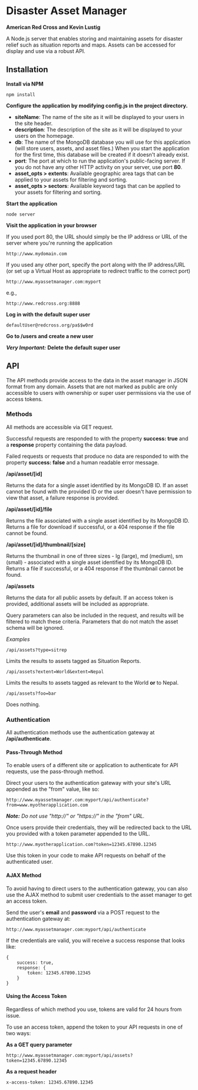 # Disaster Asset Manager

**American Red Cross and Kevin Lustig**

A Node.js server that enables storing and maintaining assets for disaster relief such as situation reports and maps. Assets can be accessed for display and use via a robust API.

## Installation

**Install via NPM**

```console
npm install
```

**Configure the application by modifying config.js in the project directory.**

* **siteName**: The name of the site as it will be displayed to your users in the site header.
* **description**: The description of the site as it will be displayed to your users on the homepage.
* **db**: The name of the MongoDB database you will use for this application (will store users, assets, and asset files.) When you start the application for the first time, this database will be created if it doesn't already exist.
* **port**: The port at which to run the application's public-facing server. If you do not have any other HTTP activity on your server, use port **80**. 
* **asset_opts > extents**: Available geographic area tags that can be applied to your assets for filtering and sorting. 
* **asset_opts > sectors**: Available keyword tags that can be applied to your assets for filtering and sorting.

**Start the application**

```console
node server
```

**Visit the application in your browser**

If you used port 80, the URL should simply be the IP address or URL of the server where you're running the application

```console
http://www.mydomain.com
```

If you used any other port, specify the port along with the IP address/URL (or set up a Virtual Host as appropriate to redirect traffic to the correct port)

```console
http://www.myassetmanager.com:myport
```

e.g.,

```console
http://www.redcross.org:8888
```

**Log in with the default super user**

```console
defaultUser@redcross.org/pa$$w0rd
```

**Go to /users and create a new user**

***Very Important:*** **Delete the default super user**

## API

The API methods provide access to the data in the asset manager in JSON format from any domain. Assets that are not marked as public are only accessible to users with ownership or super user permissions via the use of access tokens.

### Methods

All methods are accessible via GET request. 

Successful requests are responded to with the property **success: true** and a **response** property containing the data payload.

Failed requests or requests that produce no data are responded to with the property **success: false** and a human readable error message. 

**/api/asset/[id]**

Returns the data for a single asset identified by its MongoDB ID. If an asset cannot be found with the provided ID or the user doesn't have permission to view that asset, a failure response is provided.

**/api/asset/[id]/file**

Returns the file associated with a single asset identified by its MongoDB ID. Returns a file for download if successful, or a 404 response if the file cannot be found. 

**/api/asset/[id]/thumbnail/[size]**

Returns the thumbnail in one of three sizes - lg (large), md (medium), sm (small) - associated with a single asset identified by its MongoDB ID. Returns a file if successful, or a 404 response if the thumbnail cannot be found. 

**/api/assets**

Returns the data for all public assets by default. If an access token is provided, additional assets will be included as appropriate. 

Query parameters can also be included in the request, and results will be filtered to match these criteria. Parameters that do not match the asset schema will be ignored.

*Examples* 

```console
/api/assets?type=sitrep 
```

Limits the results to assets tagged as Situation Reports. 

```console
/api/assets?extent=World&extent=Nepal 
```

Limits the results to assets tagged as relevant to the World **or** to Nepal. 

```console
/api/assets?foo=bar 
```

Does nothing.

### Authentication

All authentication methods use the authentication gateway at **/api/authenticate**.

#### Pass-Through Method

To enable users of a different site or application to authenticate for API requests, use the pass-through method. 

Direct your users to the authentication gateway with your site's URL appended as the "from" value, like so:

```console
http://www.myassetmanager.com:myport/api/authenticate?from=www.myotherapplication.com
```

***Note:*** *Do not use "http://" or "https://" in the "from" URL.*

Once users provide their credentials, they will be redirected back to the URL you provided with a token parameter appended to the URL. 

```console
http://www.myotherapplication.com?token=12345.67890.12345
```

Use this token in your code to make API requests on behalf of the authenticated user.

#### AJAX Method

To avoid having to direct users to the authentication gateway, you can also use the AJAX method to submit user credentials to the asset manager to get an access token. 

Send the user's **email** and **password** via a POST request to the authentication gateway at:

```console
http://www.myassetmanager.com:myport/api/authenticate
```

If the credentials are valid, you will receive a success response that looks like:

```console
{
	success: true,
	response: {
		token: 12345.67890.12345
	}
}
```

#### Using the Access Token

Regardless of which method you use, tokens are valid for 24 hours from issue. 

To use an access token, append the token to your API requests in one of two ways:

**As a GET query parameter**

```console
http://www.myassetmanager.com:myport/api/assets?token=12345.67890.12345
```

**As a request header**

```console
x-access-token: 12345.67890.12345
```
